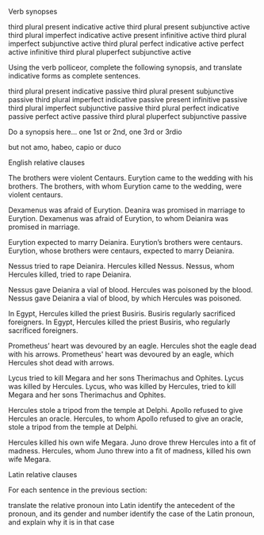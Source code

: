 Verb synopses


third plural present indicative active
third plural present subjunctive active
third plural imperfect indicative active
present infinitive active
third plural imperfect subjunctive active
third plural perfect indicative active
perfect active infinitive
third plural pluperfect subjunctive active

Using the verb polliceor, complete the following synopsis, and translate indicative forms as complete sentences.

third plural present indicative passive
third plural present subjunctive passive
third plural imperfect indicative passive
present infinitive passive
third plural imperfect subjunctive passive
third plural perfect indicative passive
perfect active passive
third plural pluperfect subjunctive passive

Do a synopsis here… one 1st or 2nd, one 3rd or 3rdio

but not amo, habeo, capio or duco


English relative clauses


The brothers were violent Centaurs. Eurytion came to the wedding with his brothers. The brothers, with whom Eurytion came to the wedding, were violent centaurs.

Dexamenus was afraid of Eurytion. Deanira was promised in marriage to Eurytion. Dexamenus was afraid of Eurytion, to whom Deianira was promised in marriage.

Eurytion expected to marry Deianira. Eurytion’s brothers were centaurs. Eurytion, whose brothers were centaurs, expected to marry Deianira.

Nessus tried to rape Deianira. Hercules killed Nessus. Nessus, whom Hercules killed, tried to rape Deianira.

Nessus gave Deianira a vial of blood. Hercules was poisoned by the blood. Nessus gave Deianira a vial of blood, by which Hercules was poisoned.

In Egypt, Hercules killed the priest Busiris. Busiris regularly sacrificed foreigners. In Egypt, Hercules killed the priest Busiris, who regularly sacrificed foreigners.

Prometheus’ heart was devoured by an eagle. Hercules shot the eagle dead with his arrows. Prometheus' heart was devoured by an eagle, which Hercules shot dead with arrows.

Lycus tried to kill Megara and her sons Therimachus and Ophites. Lycus was killed by Hercules. Lycus, who was killed by Hercules, tried to kill Megara and her sons Therimachus and Ophites.

Hercules stole a tripod from the temple at Delphi. Apollo refused to give Hercules an oracle. Hercules, to whom Apollo refused to give an oracle, stole a tripod from the temple at Delphi.

Hercules killed his own wife Megara. Juno drove threw Hercules into a fit of madness. Hercules, whom Juno threw into a fit of madness, killed his own wife Megara.


Latin relative clauses


For each sentence in the previous section:

translate the relative pronoun into Latin
identify the antecedent of the pronoun, and its gender and number
identify the case of the Latin pronoun, and explain why it is in that case
